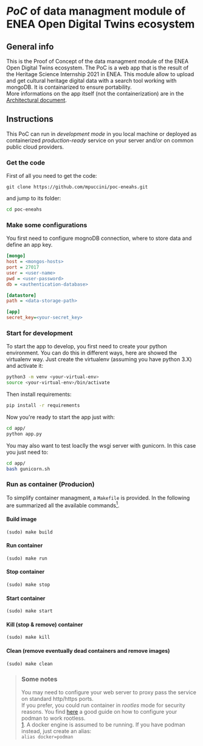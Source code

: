 # *PoC* of data managment module of ENEA Open Digital Twins ecosystem

## General info
This is the Proof of Concept of the data managment module of the ENEA Open Digital Twins ecosystem. The PoC is a web app that is the result of the Heritage Science Internship 2021 in ENEA. This module allow to upload and get cultural heritage digital data with a search tool working with mongoDB. It is containarized to ensure portability.  
More informations on the app itself (not the containerization) are in the [Architectural document](arch-doc.md).

## Instructions
This PoC can run in *development mode* in you local machine or deployed as containerized *production-ready* service on your server and/or on common public cloud providers.

### Get the code
First of all you need to get the code:
```
git clone https://github.com/mpuccini/poc-eneahs.git
```
and jump to its folder:
```bash
cd poc-eneahs
```

### Make some configurations
You first need to configure mognoDB connection, where to store data and define an app key.
```ini
[mongo]
host = <mongos-hosts> 
port = 27017
user = <user-name>
pwd = <user-password>
db = <authentication-database>

[datastore]
path = <data-storage-path>

[app]
secret_key=<your-secret_key>
```

### Start for development
To start the app to develop, you first need to create your python environment. You can do this in different ways, here are showed the virtualenv way. Just create the virtualenv (assuming you have python 3.X) and activate it:
```bash
python3 -m venv <your-virtual-env>
source <your-virtual-env>/bin/activate
```
Then install requirements:
```bash
pip install -r requirements
```
Now you're ready to start the app just with:
```bash
cd app/
python app.py
```
You may also want to test loaclly the wsgi server with gunicorn. In this case you just need to:
```bash
cd app/
bash gunicorn.sh
```

### Run as container (Producion)
To simplify container managment, a `Makefile` is provided. In the following are summarized all the available commands[<sup id="footnote-id">1</sup>](#fn1).  

#### Build image
```
(sudo) make build
```
#### Run container
```
(sudo) make run
```
#### Stop container
```
(sudo) make stop
```
#### Start container
```
(sudo) make start
```
#### Kill (stop & remove) container
```
(sudo) make kill
```
#### Clean (remove eventually dead containers and remove images)
```
(sudo) make clean
```

> ### Some notes
> You may need to configure your web server to proxy pass the service on standard http/https ports.   
> If you prefer, you could run container in *rootles* mode for security reasons. You find [here](https://github.com/containers/podman/blob/main/docs/tutorials/rootless_tutorial.md) a good guide on how to configure your podman to work rootless.  
<span id="fn1"></span> [1](#footnote-id). A docker engine is assumed to be running. If you have podman instead, just create an alias:  
	```
	alias docker=podman
	```
